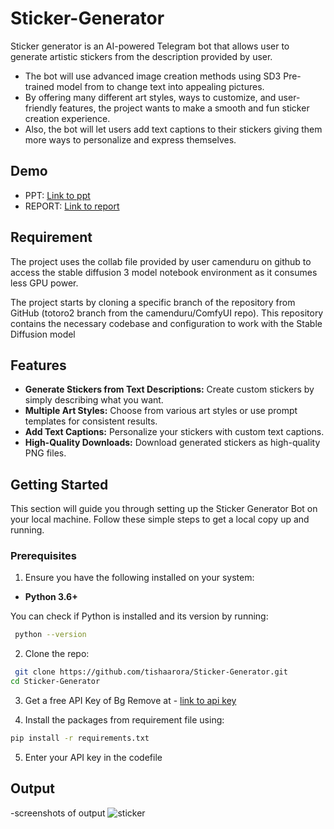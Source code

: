 # Sticker-Generator
Sticker generator is an AI-powered Telegram bot that allows user to generate artistic stickers from the description provided by user.
- The bot will use advanced image creation methods using SD3 Pre-trained model from to change text into appealing pictures.
- By offering many different art styles, ways to customize, and user-friendly features, the project wants to make a smooth and fun sticker creation experience.
- Also, the bot will let users add text captions to their stickers giving them more ways to personalize and express themselves.

## Demo
- PPT: [Link to ppt](https://1drv.ms/p/c/bdb4f4c2e73dc757/EVCTwzhcm21Io41_ePRo99sBcgV0jgR9q9x_bCmwwZRS-Q?e=shTL1Y)
- REPORT: [Link to report](https://drive.google.com/file/d/1_R4oXfKovYJP6AY2tW-lDn0pmkqEisEI/view?usp=sharing)

## Requirement
The project uses the collab file provided by user camenduru on github to access the stable diffusion 3 model notebook environment as it consumes less GPU power.

The project starts by cloning a specific branch of the repository from GitHub (totoro2 branch from the camenduru/ComfyUI repo). This repository contains the necessary codebase and configuration to work with the Stable Diffusion model


## Features

- **Generate Stickers from Text Descriptions:** Create custom stickers by simply describing what you want.
- **Multiple Art Styles:** Choose from various art styles or use prompt templates for consistent results.
- **Add Text Captions:** Personalize your stickers with custom text captions.
- **High-Quality Downloads:** Download generated stickers as high-quality PNG files.


## Getting Started

This section will guide you through setting up the Sticker Generator Bot on your local machine. Follow these simple steps to get a local copy up and running.

### Prerequisites

1. Ensure you have the following installed on your system:

- **Python 3.6+**

You can check if Python is installed and its version by running:
```bash
 python --version
```
2. Clone the repo:
```bash
 git clone https://github.com/tishaarora/Sticker-Generator.git
cd Sticker-Generator
```

3. Get a free API Key of Bg Remove at -
[link to api key](https://www.remove.bg/api)

4. Install the packages from requirement file using:
```bash
pip install -r requirements.txt
```
5. Enter your API key in the codefile


## Output
-screenshots of output
![sticker](https://github.com/user-attachments/assets/1db1a608-0964-44c7-a1d8-1427932093de)


